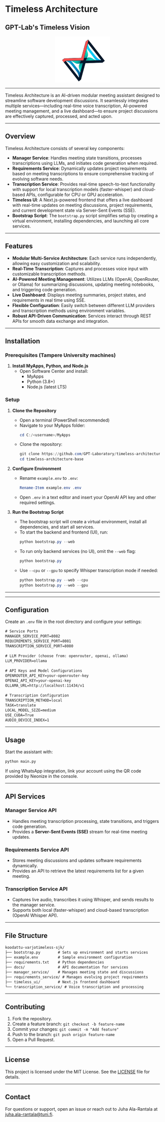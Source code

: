 # Timeless Architecture

## GPT-Lab's Timeless Vision

<div align="center">
  <img src="timeless_ui/public/logo/timeless_logo-removebg.png" alt="Timeless Logo" height="150" />
</div>

---

Timeless Architecture is an AI-driven modular meeting assistant designed to streamline software development discussions. It seamlessly integrates multiple services—including real-time voice transcription, AI-powered meeting management, and a live dashboard—to ensure project discussions are effectively captured, processed, and acted upon.

---

## Overview

Timeless Architecture consists of several key components:

- **Manager Service**: Handles meeting state transitions, processes transcriptions using LLMs, and initiates code generation when required.
- **Requirements Service**: Dynamically updates project requirements based on meeting transcriptions to ensure comprehensive tracking of evolving software needs.
- **Transcription Service**: Provides real-time speech-to-text functionality with support for local transcription models (faster-whisper) and cloud-based APIs, configurable for CPU or GPU acceleration.
- **Timeless UI**: A Next.js-powered frontend that offers a live dashboard with real-time updates on meeting discussions, project requirements, and current development state via Server-Sent Events (SSE).
- **Bootstrap Script**: The `bootstrap.py` script simplifies setup by creating a virtual environment, installing dependencies, and launching all core services.

---

## Features

- **Modular Multi-Service Architecture**: Each service runs independently, allowing easy customization and scalability.
- **Real-Time Transcription**: Captures and processes voice input with customizable transcription methods.
- **AI-Powered Meeting Management**: Utilizes LLMs (OpenAI, OpenRouter, or Ollama) for summarizing discussions, updating meeting notebooks, and triggering code generation.
- **Live Dashboard**: Displays meeting summaries, project states, and requirements in real time using SSE.
- **Flexible Configuration**: Easily switch between different LLM providers and transcription methods using environment variables.
- **Robust API-Driven Communication**: Services interact through REST APIs for smooth data exchange and integration.

---

## Installation

### Prerequisites (Tampere University machines)

1. **Install MyApps, Python, and Node.js**
   - Open Software Center and install:
     - MyApps
     - Python (3.8+)
     - Node.js (latest LTS)

### Setup

1. **Clone the Repository**

   - Open a terminal (PowerShell recommended)
   - Navigate to your MyApps folder:
     ```powershell
     cd C:/<username>/MyApps
     ```
   - Clone the repository:
     ```powershell
     git clone https://github.com/GPT-Laboratory/timeless-architecture-base.git
     cd timeless-architecture-base
     ```

2. **Configure Environment**

   - Rename `example.env` to `.env`:
     ```powershell
     Rename-Item example.env .env
     ```
   - Open `.env` in a text editor and insert your OpenAI API key and other required settings.

3. **Run the Bootstrap Script**
   - The bootstrap script will create a virtual environment, install all dependencies, and start all services.
   - To start the backend and frontend (UI), run:
     ```powershell
     python bootstrap.py --web
     ```
   - To run only backend services (no UI), omit the `--web` flag:
     ```powershell
     python bootstrap.py
     ```
   - Use `--cpu` or `--gpu` to specify Whisper transcription mode if needed:
     ```powershell
     python bootstrap.py --web --cpu
     python bootstrap.py --web --gpu
     ```

---

---

## Configuration

Create an `.env` file in the root directory and configure your settings:

```
# Service Ports
MANAGER_SERVICE_PORT=8082
REQUIREMENTS_SERVICE_PORT=8081
TRANSCRIPTION_SERVICE_PORT=8080

# LLM Provider (choose from: openrouter, openai, ollama)
LLM_PROVIDER=ollama

# API Keys and Model Configurations
OPENROUTER_API_KEY=your-openrouter-key
OPENAI_API_KEY=your-openai-key
OLLAMA_URL=http://localhost:11434/v1

# Transcription Configuration
TRANSCRIPTION_METHOD=local
TASK=translate
LOCAL_MODEL_SIZE=medium
USE_CUDA=True
AUDIO_DEVICE_INDEX=1
```

---

## Usage

Start the assistant with:

```bash
python main.py
```

If using WhatsApp integration, link your account using the QR code provided by Neonize in the console.

---

## API Services

### **Manager Service API**

- Handles meeting transcription processing, state transitions, and triggers code generation.
- Provides a **Server-Sent Events (SSE)** stream for real-time meeting updates.

### **Requirements Service API**

- Stores meeting discussions and updates software requirements dynamically.
- Provides an API to retrieve the latest requirements list for a given meeting.

### **Transcription Service API**

- Captures live audio, transcribes it using Whisper, and sends results to the manager service.
- Supports both local (faster-whisper) and cloud-based transcription (OpenAI Whisper API).

---

## File Structure

```
koodattu-varjotimeless-sjk/
├── bootstrap.py        # Sets up environment and starts services
├── example.env         # Sample environment configuration
├── requirements.txt    # Python dependencies
├── docs/               # API documentation for services
├── manager_service/    # Manages meeting state and discussions
├── requirements_service/ # Manages evolving project requirements
├── timeless_ui/        # Next.js frontend dashboard
└── transcription_service/ # Voice transcription and processing
```

---

## Contributing

1. Fork the repository.
2. Create a feature branch: `git checkout -b feature-name`
3. Commit your changes: `git commit -m "Add feature"`
4. Push to the branch: `git push origin feature-name`
5. Open a Pull Request.

---

## License

This project is licensed under the MIT License. See the [LICENSE](LICENSE) file for details.

---

## Contact

For questions or support, open an issue or reach out to Juha Ala-Rantala at [juha.ala-rantala@tuni.fi](mailto:juha.ala-rantala@tuni.fi).
